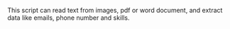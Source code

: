 This script can read text from images, pdf or word document, and extract data like emails, phone number and skills.



